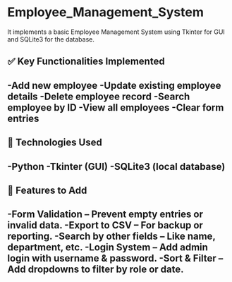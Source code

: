 # Employee_Management_System
It implements a basic Employee Management System using Tkinter for GUI and SQLite3 for the database.
 
## ✅ Key Functionalities Implemented
-Add new employee
-Update existing employee details
-Delete employee record
-Search employee by ID
-View all employees
-Clear form entries
---

## 🧩 Technologies Used

-Python
-Tkinter (GUI)
-SQLite3 (local database)
---

## 📌  Features to Add
-Form Validation – Prevent empty entries or invalid data.
-Export to CSV – For backup or reporting.
-Search by other fields – Like name, department, etc.
-Login System – Add admin login with username & password.
-Sort & Filter – Add dropdowns to filter by role or date.
---
